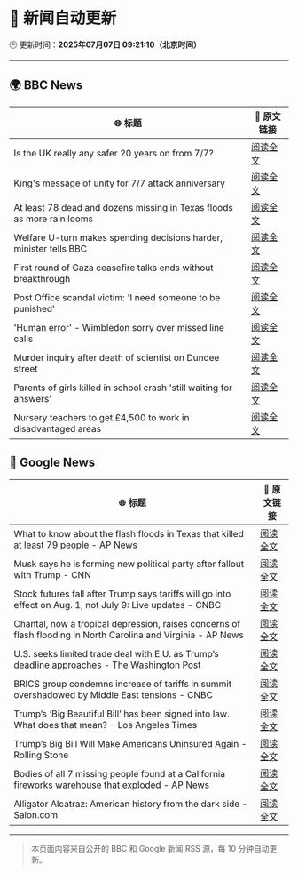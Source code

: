 # 🧠 新闻自动更新

🕒 更新时间：**2025年07月07日 09:21:10（北京时间）**

---

## 🌍 BBC News

| 🌐 标题 | 🔗 原文链接 |
|--------|-------------|
| Is the UK really any safer 20 years on from 7/7? | [阅读全文](https://www.bbc.com/news/articles/c14e77je72mo) |
| King's message of unity for 7/7 attack anniversary | [阅读全文](https://www.bbc.com/news/articles/cq53jqg2y90o) |
| At least 78 dead and dozens missing in Texas floods as more rain looms | [阅读全文](https://www.bbc.com/news/articles/cddzrj323zzo) |
| Welfare U-turn makes spending decisions harder, minister tells BBC | [阅读全文](https://www.bbc.com/news/articles/cq8z34x914jo) |
| First round of Gaza ceasefire talks ends without breakthrough | [阅读全文](https://www.bbc.com/news/articles/crenx445170o) |
| Post Office scandal victim: 'I need someone to be punished' | [阅读全文](https://www.bbc.com/news/articles/cx244zk2jppo) |
| 'Human error' - Wimbledon sorry over missed line calls | [阅读全文](https://www.bbc.com/sport/tennis/articles/czry1j5e32ko) |
| Murder inquiry after death of scientist on Dundee street | [阅读全文](https://www.bbc.com/news/articles/c628965dvp1o) |
| Parents of girls killed in school crash 'still waiting for answers' | [阅读全文](https://www.bbc.com/news/articles/c89e1kynjjko) |
| Nursery teachers to get £4,500 to work in disadvantaged areas | [阅读全文](https://www.bbc.com/news/articles/cg5z1pp7q4do) |

## 📰 Google News

| 🌐 标题 | 🔗 原文链接 |
|--------|-------------|
| What to know about the flash floods in Texas that killed at least 79 people - AP News | [阅读全文](https://news.google.com/rss/articles/CBMikwFBVV95cUxNOWJFdjYxbGIxNkI1UU1iZ1ljNVdPR0djaHYyOUo3S3Q2V2xOOFB4NlY4NC1MdlUtcmFxU19PU1U0bjNlVzRzXzR4VzFPb05MT2V2YTFySnF5dFd3NHZCZ1EzLWJKWUtFdmtPX01wbWtxbTk2aWg3QmVTaFBhb2lNRElaaDJ1X1NxTnU5eUtCQUlBMGs?oc=5) |
| Musk says he is forming new political party after fallout with Trump - CNN | [阅读全文](https://news.google.com/rss/articles/CBMic0FVX3lxTE1OZThSLUwySHRuME16amI1UnUyaFlxVUl5XzE0VW45SVdFUElFRlJkZ0pSRTJXRXBTcEI4X3BZVGY1S0JVcjFEbVJHZjVKWWFyMHRWYVBtV0JISjI1RktKN1VPZ1RBZTdoSzZRZ0hJUFF4NWPSAXhBVV95cUxObHNkXzBmb0tHczNCQVZKZ3FHM1JiaGRkY0F5X2NkVTNLa2p5QURuQWpmckdoRG1Ga3JOQm5WWG44Zko1NXJ3V05hTnRmOTJjZUV0REJaWENlTGh1ei1WaFJjOGduVkF0OWZadWxmN0NaWl95WW5KTVY?oc=5) |
| Stock futures fall after Trump says tariffs will go into effect on Aug. 1, not July 9: Live updates - CNBC | [阅读全文](https://news.google.com/rss/articles/CBMid0FVX3lxTFBMTEZfQTJISG93LTBYaXNKMnV3RGZKRU1wYnZWRjl0QmpVamFMa0VtazZwZWhxLWdxQXRIZFhoc3JPS2ZGSmhycnVJb05rM3plQzZNMUVaaUhaMllsLTJDaTVlcDJJS050ajFPd05IaHZ6QkE3ZF8w0gF8QVVfeXFMUEZsVS0wNkVsd29UTzlwZ01ycG5zZDlncjE2T2tkSElMNTZ4STdFUWkxZDBIR1hucnh4eXpiUlVqQ0xQUTBMUjRGUTZFdHRLaHgyaG90ZHRkalUzMWFaZjZwZlRaMUpTUHRMTl9ZNGdmQkU3b0RUU012cWpNcw?oc=5) |
| Chantal, now a tropical depression, raises concerns of flash flooding in North Carolina and Virginia - AP News | [阅读全文](https://news.google.com/rss/articles/CBMirAFBVV95cUxPXzlqY2l6WVRfR0ZEVDF3aVVYc3lVYVhIcmdwQjVxMlh3NDZjdU5ualZ2Y21YMWpGWWpib2xiMGN1Uzg4TW5FRW5VXzlFbU9qRjZUdlVyZkdBSWRzQkE5N3V2R3FFVmNMTjhZRjNZMXIzOVNiUFluTzNHaEk2dTJBeUFSU29tUVJxQlA5a1p6OE5XTTBLV3JQVEx4MnlWejR2M2RSUXdvR2lqb0Nw?oc=5) |
| U.S. seeks limited trade deal with E.U. as Trump’s deadline approaches - The Washington Post | [阅读全文](https://news.google.com/rss/articles/CBMif0FVX3lxTE1JVEM3Z1E4RGVsY00yUHNIeXdfZzdpY3JmQjZscDBLQXFuR0ViaXVqamlfX0x0MVZEb0t1SGtYQ0hhUFpoQzBQanJuRkE0ZFRIVjJ3QVg5eUQzRFZZX0F0eW9mR1RwM05tTmExaWY1LS12UHF2TjVmXy1qTy1zQjg?oc=5) |
| BRICS group condemns increase of tariffs in summit overshadowed by Middle East tensions - CNBC | [阅读全文](https://news.google.com/rss/articles/CBMibkFVX3lxTFBGbUtfbDh6UUVGSGVITXBjLUp0c2hUYm1qRktQTVdVcXcwUGo3R3JhYV9qdEhVNDhQUjY2Um9rdzZIUS1JR1lrZVdsYUhOZl9PMjBUS0JxV3JQaGlaNnVkN3lxeVR0ZENfUUc5NWZn0gFzQVVfeXFMT290allYSnhUbDU3cHktdHJUdUFpRnRXOGRncWZvT2NsamN3T0dsWXBzSzRMWnBOa3JySFBlOVk3VWJSTDhRNWhKRGUxWjNuSzUtaTZ3LS1iQlBISFZaUlFlNWtTdG95cWpKOFlmRGlzMjFHOA?oc=5) |
| Trump’s ‘Big Beautiful Bill’ has been signed into law. What does that mean? - Los Angeles Times | [阅读全文](https://news.google.com/rss/articles/CBMi3wFBVV95cUxNSXhFVFRmUDNHU0F3UWpjOEFnUG16c0VyT2M0dk5Ua3oyQkUweTRuQUV4c3JROVcxX3pIM1J5MTdpQ1dtY083YUxVS1BVYUswRjZoQjFMZW16U0xmUzRmaEI3TS15WUZOQkFhSGNDb1E4LTRzTUVIZWpsOG5hN29zX3NLVFU3LUx0Z0RyaVVLNTNaZnE2N2pMSVE3R296aEVOTU5Vdmc4ZG50UUFfWklRSk5rVFN2aVl3TDIzLUg3aEN4WFM2VE5rUzhWSTJYZ0E3djZ0amxPS2l5WWtwdmgw?oc=5) |
| Trump’s Big Bill Will Make Americans Uninsured Again - Rolling Stone | [阅读全文](https://news.google.com/rss/articles/CBMiwgFBVV95cUxPMkZxVlo4akJjUEQwc2NWX28tWGVWbTdtTmZ3X191OUdYY2NTOTREZEFvZXZTeGJvZGlyTjBuYjE0YnplMlZvUEZWMUJ4RmxsTVVRN0J0aFVxRk8tb3R2ZHRYZHRjN2EzUnQ5Wmd3UVRkT1ZEVkxRYjg5UWozU25iZXVyaWJVNjJ0Q3QwSFF2NHNJeG9sOHQ1UXBXV21HWENHdFVWMFdEc1Bxb040VEpsSGF1bGdVY1c3MFBqa3A4MUVSZw?oc=5) |
| Bodies of all 7 missing people found at a California fireworks warehouse that exploded - AP News | [阅读全文](https://news.google.com/rss/articles/CBMisgFBVV95cUxNVTlMenRFVkZkNTFwN1ZiemVRYjRXM3RMSnp5aDJuV2NDMVZ2N2R3cGFDdDAxbjNEMnRkYzNkT2ItLUtQWkpLcF9aWl9ZQXdlOTdxbnlFZ3huX0ptQTh4MGdGVTBCbkltUklVREU1THI3dXNUMU1fLWNYTDlEM01RQnhManZ1b1VYRjZYcG1JQXo0anY0RXNVZk94cnRHT0NxMmpVMTNvUk1sWWV1ZVdKMWZn?oc=5) |
| Alligator Alcatraz: American history from the dark side - Salon.com | [阅读全文](https://news.google.com/rss/articles/CBMikgFBVV95cUxQVDR6aHNrbDVGTmlxcGhCUUIyTFdnZlNyTWp6QVNOZXpBcTVGUjVyTk1EMUNzWWZmZUdnWTVxeFJqeHZRQVc0eWdaV29SOWVPQzFHX2JfRVNJdmF5TndwRTdiSENrenZEXzhNdnJRT0ZfbWozZ2M5dC1ySXgyZVI2bzNveVQ0U0wyUU10RjN4b0NIdw?oc=5) |

---
> 本页面内容来自公开的 BBC 和 Google 新闻 RSS 源，每 10 分钟自动更新。